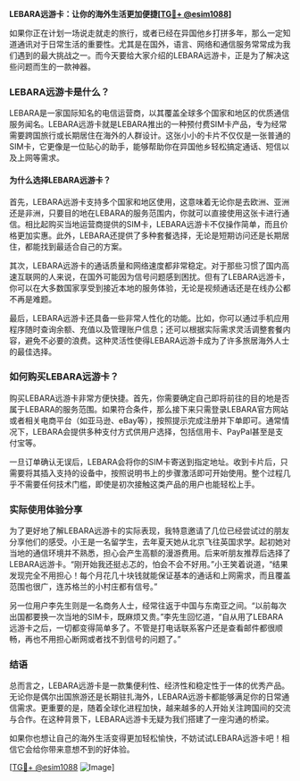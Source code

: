 **LEBARA远游卡：让你的海外生活更加便捷[[TG💪+ @esim1088](https://t.me/s/esim1088)]**

如果你正在计划一场说走就走的旅行，或者已经在异国他乡打拼多年，那么一定知道通讯对于日常生活的重要性。尤其是在国外，语言、网络和通信服务常常成为我们遇到的最大挑战之一。而今天要给大家介绍的LEBARA远游卡，正是为了解决这些问题而生的一款神器。

### LEBARA远游卡是什么？

LEBARA是一家国际知名的电信运营商，以其覆盖全球多个国家和地区的优质通信服务闻名。LEBARA远游卡就是LEBARA推出的一种预付费SIM卡产品，专为经常需要跨国旅行或长期居住在海外的人群设计。这张小小的卡片不仅仅是一张普通的SIM卡，它更像是一位贴心的助手，能够帮助你在异国他乡轻松搞定通话、短信以及上网等需求。

#### 为什么选择LEBARA远游卡？

首先，LEBARA远游卡支持多个国家和地区使用，这意味着无论你是去欧洲、亚洲还是非洲，只要目的地在LEBARA的服务范围内，你就可以直接使用这张卡进行通信。相比起购买当地运营商提供的SIM卡，LEBARA远游卡不仅操作简单，而且价格更加实惠。此外，LEBARA还提供了多种套餐选择，无论是短期访问还是长期居住，都能找到最适合自己的方案。

其次，LEBARA远游卡的通话质量和网络速度都非常稳定。对于那些习惯了国内高速互联网的人来说，在国外可能因为信号问题感到困扰。但有了LEBARA远游卡，你可以在大多数国家享受到接近本地的服务体验，无论是视频通话还是在线办公都不再是难题。

最后，LEBARA远游卡还具备一些非常人性化的功能。比如，你可以通过手机应用程序随时查询余额、充值以及管理账户信息；还可以根据实际需求灵活调整套餐内容，避免不必要的浪费。这种灵活性使得LEBARA远游卡成为了许多旅居海外人士的最佳选择。

### 如何购买LEBARA远游卡？

购买LEBARA远游卡非常方便快捷。首先，你需要确定自己即将前往的目的地是否属于LEBARA的服务范围。如果符合条件，那么接下来只需登录LEBARA官方网站或者相关电商平台（如亚马逊、eBay等），按照提示完成注册并下单即可。通常情况下，LEBARA会提供多种支付方式供用户选择，包括信用卡、PayPal甚至是支付宝等。

一旦订单确认无误后，LEBARA会将你的SIM卡寄送到指定地址。收到卡片后，只需要将其插入支持的设备中，按照说明书上的步骤激活即可开始使用。整个过程几乎不需要任何技术门槛，即使是初次接触这类产品的用户也能轻松上手。

### 实际使用体验分享

为了更好地了解LEBARA远游卡的实际表现，我特意邀请了几位已经尝试过的朋友分享他们的感受。小王是一名留学生，去年夏天她从北京飞往英国求学。起初她对当地的通信环境并不熟悉，担心会产生高额的漫游费用。后来听朋友推荐后选择了LEBARA远游卡。“刚开始我还挺忐忑的，怕会不会不好用。”小王笑着说道，“结果发现完全不用担心！每个月花几十块钱就能保证基本的通话和上网需求，而且覆盖范围也很广，连苏格兰的小村庄都有信号。”

另一位用户李先生则是一名商务人士，经常往返于中国与东南亚之间。“以前每次出国都要换一次当地的SIM卡，既麻烦又贵。”李先生回忆道，“自从用了LEBARA远游卡之后，一切都变得简单多了。不管是打电话联系客户还是查看邮件都很顺畅，再也不用担心断网或者找不到信号的问题了。”

### 结语

总而言之，LEBARA远游卡是一款集便利性、经济性和稳定性于一体的优秀产品。无论你是偶尔出国旅游还是长期驻扎海外，LEBARA远游卡都能够满足你的日常通信需求。更重要的是，随着全球化进程加快，越来越多的人开始关注跨国间的交流与合作。在这种背景下，LEBARA远游卡无疑为我们搭建了一座沟通的桥梁。

如果你也想让自己的海外生活变得更加轻松愉快，不妨试试LEBARA远游卡吧！相信它会给你带来意想不到的好体验。

[[TG💪+ @esim1088](https://t.me/s/esim1088) ![Image](https://i.postimg.cc/4NQfJmqS/Snipaste-2025-05-13-00-14-12.png)]